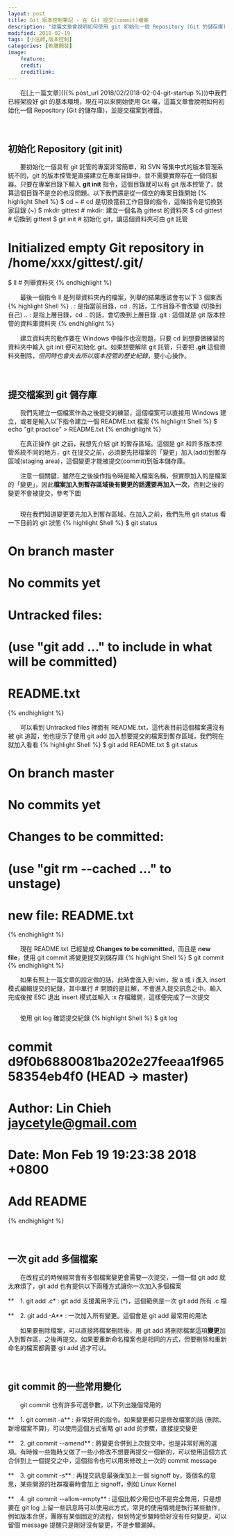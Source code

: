 ```yaml
---
layout: post
title: Git 版本控制筆記 - 在 Git 提交(commit)檔案
description: "這篇文章會說明如何使用 git 初始化一個 Repository (Git 的儲存庫)，並透過 git add、git commit 提交檔案到版本庫裡面"
modified: 2018-02-19
tags: [小法師,版本控制]
categories: [軟體開發]
image:
    feature: 
    credit: 
    creditlink: 
---
```


　　在[上一篇文章](({% post_url 2018/02/2018-02-04-git-startup %}))中我們已經架設好 git 的基本環境，現在可以來開始使用 Git 囉，這篇文章會說明如何初始化一個 Repository (Git 的儲存庫)，並提交檔案到裡面。

<!--more-->　

## 初始化 Repository (git init)
　　要初始化一個具有 git 託管的專案非常簡單，和 SVN 等集中式的版本管理系統不同，git 的版本控管是直接建立在專案目錄中，並不需要實際存在一個伺服器。只要在專案目錄下輸入 **git init** 指令，這個目錄就可以有 git 版本控管了，就算這個目錄不是空的也沒問題。以下我們還是從一個空的專案目錄開始
{% highlight Shell %}
$ cd ~              # cd 是切換當前工作目錄的指令，這條指令是切換到家目錄 (~)
$ mkdir gittest     # mkdir: 建立一個名為 gittest 的資料夾
$ cd gittest        # 切換到 gittest
$ git init          # 初始化 git，讓這個資料夾可由 git 託管
# Initialized empty Git repository in /home/xxx/gittest/.git/

$ ll                # 列舉資料夾
{% endhighlight %}

　　最後一個指令 ll 是列舉資料夾內的檔案，列舉的結果應該會有以下 3 個東西
{% highlight Shell %}
.    : 是指當前目錄，cd . 的話，工作目錄不會改變 (切換到自己)
..   : 是指上層目錄，cd .. 的話，會切換到上層目錄
.git : 這個就是 git 版本控管的資料庫資料夾
{% endhighlight %}

　　建立資料夾的動作要在 Windows 中操作也沒問題，只要 cd 到想要做練習的資料夾中輸入 git init 便可初始化 git。如果想要解除 git 託管，只要把 **.git** 這個資料夾刪除，*但同時也會失去所以版本控管的歷史紀錄*，要小心操作。

　

## 提交檔案到 git 儲存庫
　　我們先建立一個檔案作為之後提交的練習，這個檔案可以直接用 Windows 建立，或者是輸入以下指令建立一個 README.txt 檔案
{% highlight Shell %}
$ echo "git practice" > README.txt
{% endhighlight %}

　　在真正操作 git 之前，我想先介紹 git 的暫存區域。這個是 git 和許多版本控管系統不同的地方，git 在提交之前，必須要先把檔案的「變更」加入(add)到暫存區域(staging area)，這個變更才能被提交(commit)到版本儲存庫。

　　注意一個關鍵，雖然在之後操作指令時是輸入檔案名稱，但實際加入的是檔案的「變更」，因此**檔案加入到暫存區域後有變更的話還要再加入一次**，否則之後的變更不會被提交，參考下圖
<figure class="large center">
	<img src="/images/2018/02/git-staging-area.png" alt="">
</figure>

　　現在我們知道變更要先加入到暫存區域。在加入之前，我們先用 git status 看一下目前的 git 狀態
{% highlight Shell %}
$ git status
# On branch master
# No commits yet
# Untracked files:
#   (use "git add <file>..." to include in what will be committed)
#         README.txt
{% endhighlight %}

　　可以看到 Untracked files 裡面有 README.txt，這代表目前這個檔案還沒有被 git 追蹤，他也提示了使用 git add 加入想要提交的檔案到暫存區域，我們現在就加入看看
{% highlight Shell %}
$ git add README.txt
$ git status
# On branch master
# No commits yet
# Changes to be committed:
#   (use "git rm --cached <file>..." to unstage)
#         new file:   README.txt
{% endhighlight %}

　　現在 README.txt 已經變成 **Changes to be committed**，而且是 **new file**，使用 git commit 將變更提交到儲存庫
{% highlight Shell %}
$ git commit
{% endhighlight %}

　　如果有照上一篇文章的設定做的話，此時會進入到 vim，按 a 或 i 進入 insert 模式編輯提交的紀錄，其中單行 # 開頭的是註解，不會進入提交訊息之中。輸入完成後按 ESC 退出 insert 模式並輸入 :x 存檔離開，這樣便完成了一次提交
<figure class="large center">
	<img src="/images/2018/02/git-commit-message.png" alt="">
</figure>

　　使用 git log 確認提交紀錄
{% highlight Shell %}
$ git log
# commit d9f0b6880081ba202e27feeaa1f96558354eb4f0 (HEAD -> master)
# Author: Lin Chieh <jaycetyle@gmail.com>
# Date:   Mon Feb 19 19:23:38 2018 +0800

#     Add README
{% endhighlight %}

　

## 一次 git add 多個檔案
　　在改程式的時候經常會有多個檔案變更會需要一次提交，一個一個 git add 就太麻煩了，git add 也有提供以下兩種方式讓你一次加入多個檔案

**　1. git add *.c**
:	git add 支援萬用字元 (*)，這個範例是一次 git add 所有 .c 檔

**　2. git add -A**
:	一次加入所有變更。這個會是 git add 最常用的用法

　　如果要刪除檔案，可以直接將檔案刪除後，用 git add 將刪除檔案這項**變更**加入到暫存區，之後再提交。如果要重新命名檔案也是相同的方式，但要刪除和重新命名的檔案都需要 git add 過才可以。

　

## git commit 的一些常用變化
　　git commit 也有許多可選參數，以下列出幾個常用的

**　1. git commit \-a**
:	非常好用的指令。如果變更都只是修改檔案的話 (刪除、新增檔案不算)，可以使用這個方式省略 git add 的步驟，直接提交變更

**　2. git commit \-\-amend**
:	將變更合併到上次提交中，也是非常好用的選項。有時候一些臨時又做了一些小修改不想要再提交一個新的，可以使用這個方式合併到上一個提交之中，這個指令也可以用來修改上一次的 commit message

**　3. git commit \-s**
:	再提交訊息最後面加上一個 signoff by，簽個名的意思，某些開源的社群複審時會加上 signoff，例如 Linux Kernel

**　4. git commit \-\-allow-empty**
:	這個比較少用但也不是完全無用，只是想要在 git log 上留一些訊息時可以使用此方式，常見的使用情境是執行某些動作，例如版本合併，團隊有某個固定的流程，但到特定步驟時恰好沒有任何變更，可以留個 message 提醒只是剛好沒有變更，不是步驟漏掉。